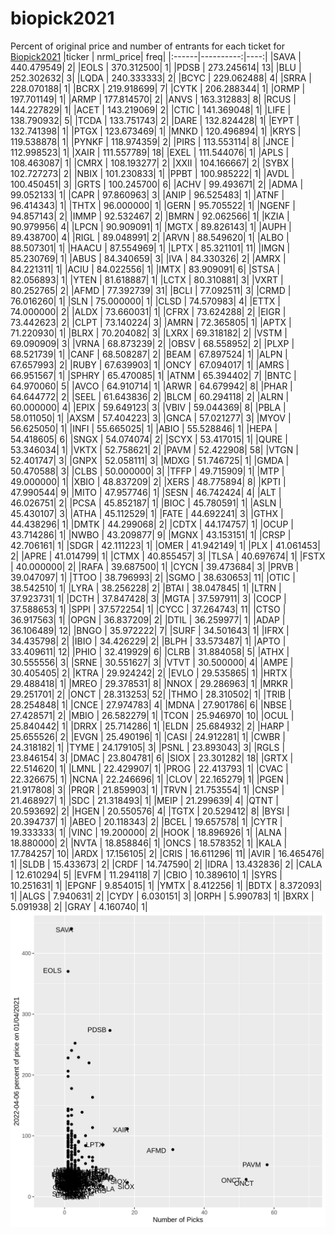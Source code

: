 # biopick2021
Percent of original price and number of entrants for each ticket for [Biopick2021](https://twitter.com/hashtag/Biopick2021)
|ticker | nrml_price| freq|
|:------|----------:|----:|
|SAVA   | 440.479549|    2|
|EOLS   | 370.312500|    1|
|PDSB   | 273.245614|   13|
|BLU    | 252.302632|    3|
|LQDA   | 240.333333|    2|
|BCYC   | 229.062488|    4|
|SRRA   | 228.070188|    1|
|BCRX   | 219.918699|    7|
|CYTK   | 206.288344|    1|
|ORMP   | 197.701149|    1|
|ARMP   | 177.814570|    2|
|ANVS   | 163.312883|    8|
|RCUS   | 144.227829|    1|
|ACET   | 143.219069|    2|
|CTIC   | 141.369048|    1|
|LIFE   | 138.790932|    5|
|TCDA   | 133.751743|    2|
|DARE   | 132.824428|    1|
|EYPT   | 132.741398|    1|
|PTGX   | 123.673469|    1|
|MNKD   | 120.496894|    1|
|KRYS   | 119.538878|    1|
|PYNKF  | 118.974359|    2|
|PIRS   | 113.553114|    8|
|JNCE   | 112.998523|    1|
|XAIR   | 111.557789|   18|
|EXEL   | 111.544076|    1|
|APLS   | 108.463087|    1|
|CMRX   | 108.193277|    2|
|XXII   | 104.166667|    2|
|SYBX   | 102.727273|    2|
|NBIX   | 101.230833|    1|
|PPBT   | 100.985222|    1|
|AVDL   | 100.450451|    3|
|GRTS   | 100.245700|    6|
|ACHV   |  99.493671|    2|
|ADMA   |  99.052133|    1|
|CAPR   |  97.860963|    3|
|ANIP   |  96.525483|    1|
|ATNF   |  96.414343|    1|
|THTX   |  96.000000|    1|
|GERN   |  95.705522|    1|
|NGENF  |  94.857143|    2|
|IMMP   |  92.532467|    2|
|BMRN   |  92.062566|    1|
|KZIA   |  90.979956|    4|
|LPCN   |  90.909091|    1|
|MGTX   |  89.826143|    1|
|AUPH   |  89.438700|    4|
|RIGL   |  89.048991|    2|
|ARVN   |  88.549620|    1|
|ALBO   |  88.507301|    1|
|HAACU  |  87.554969|    1|
|LPTX   |  85.321101|   11|
|IMGN   |  85.230769|    1|
|ABUS   |  84.340659|    3|
|IVA    |  84.330326|    2|
|AMRX   |  84.221311|    1|
|ACIU   |  84.022556|    1|
|IMTX   |  83.909091|    6|
|STSA   |  82.056893|    1|
|YTEN   |  81.618887|    1|
|LCTX   |  80.310881|    3|
|VXRT   |  80.252765|    2|
|AFMD   |  77.392739|   31|
|BCLI   |  77.092511|    3|
|CRMD   |  76.016260|    1|
|SLN    |  75.000000|    1|
|CLSD   |  74.570983|    4|
|ETTX   |  74.000000|    2|
|ALDX   |  73.660031|    1|
|CFRX   |  73.624288|    2|
|EIGR   |  73.442623|    2|
|CLPT   |  73.140224|    3|
|AMRN   |  72.365805|    1|
|APTX   |  71.220930|    1|
|BLRX   |  70.204082|    3|
|LXRX   |  69.318182|    2|
|VSTM   |  69.090909|    3|
|VRNA   |  68.873239|    2|
|OBSV   |  68.558952|    2|
|PLXP   |  68.521739|    1|
|CANF   |  68.508287|    2|
|BEAM   |  67.897524|    1|
|ALPN   |  67.657993|    2|
|RUBY   |  67.639903|    1|
|ONCY   |  67.094017|    1|
|AMRS   |  66.951567|    1|
|SPHRY  |  65.470085|    1|
|ATNM   |  65.394402|    7|
|BNTC   |  64.970060|    5|
|AVCO   |  64.910714|    1|
|ARWR   |  64.679942|    8|
|PHAR   |  64.644772|    2|
|SEEL   |  61.643836|    2|
|BLCM   |  60.294118|    2|
|ALRN   |  60.000000|    4|
|EPIX   |  59.649123|    3|
|VBIV   |  59.044369|    8|
|PBLA   |  58.011050|    1|
|AXSM   |  57.404223|    3|
|GNCA   |  57.021277|    3|
|MYOV   |  56.625050|    1|
|INFI   |  55.665025|    1|
|ABIO   |  55.528846|    1|
|HEPA   |  54.418605|    6|
|SNGX   |  54.074074|    2|
|SCYX   |  53.417015|    1|
|QURE   |  53.346034|    1|
|VKTX   |  52.758621|    2|
|PAVM   |  52.422908|   58|
|VTGN   |  52.401747|    3|
|GNPX   |  52.058111|    3|
|MDXG   |  51.746725|    1|
|GMDA   |  50.470588|    3|
|CLBS   |  50.000000|    3|
|TFFP   |  49.715909|    1|
|MTP    |  49.000000|    1|
|XBIO   |  48.837209|    2|
|XERS   |  48.775894|    8|
|KPTI   |  47.990544|    9|
|MITO   |  47.957746|    1|
|SESN   |  46.742424|    4|
|ALT    |  46.026751|    2|
|PCSA   |  45.852187|    1|
|BIOC   |  45.780591|    1|
|ASLN   |  45.430107|    3|
|ATHA   |  45.112529|    1|
|FATE   |  44.692241|    3|
|GTHX   |  44.438296|    1|
|DMTK   |  44.299068|    2|
|CDTX   |  44.174757|    1|
|OCUP   |  43.714286|    1|
|NWBO   |  43.209877|    9|
|MGNX   |  43.153151|    1|
|CRSP   |  42.706161|    1|
|SDGR   |  42.111223|    1|
|OMER   |  41.942149|    1|
|PLX    |  41.061453|    2|
|APRE   |  41.014799|    1|
|CTMX   |  40.855457|    3|
|TLSA   |  40.697674|    1|
|FSTX   |  40.000000|    2|
|RAFA   |  39.687500|    1|
|CYCN   |  39.473684|    3|
|PRVB   |  39.047097|    1|
|TTOO   |  38.796993|    2|
|SGMO   |  38.630653|   11|
|OTIC   |  38.542510|    1|
|LYRA   |  38.256228|    2|
|BTAI   |  38.047845|    1|
|LTRN   |  37.923731|    1|
|DCTH   |  37.847428|    3|
|MGTA   |  37.597911|    3|
|COCP   |  37.588653|    1|
|SPPI   |  37.572254|    1|
|CYCC   |  37.264743|   11|
|CTSO   |  36.917563|    1|
|OPGN   |  36.837209|    2|
|DTIL   |  36.259977|    1|
|ADAP   |  36.106489|   12|
|BNGO   |  35.972222|    7|
|SURF   |  34.501643|    1|
|IFRX   |  34.435798|    2|
|IBIO   |  34.426229|    2|
|BLPH   |  33.573487|    1|
|APTO   |  33.409611|   12|
|PHIO   |  32.419929|    6|
|CLRB   |  31.884058|    5|
|ATHX   |  30.555556|    3|
|SRNE   |  30.551627|    3|
|VTVT   |  30.500000|    4|
|AMPE   |  30.405405|    2|
|KTRA   |  29.924242|    2|
|EVLO   |  29.535865|    1|
|HRTX   |  29.488418|    1|
|MREO   |  29.378531|    8|
|NNOX   |  29.286963|    1|
|MRKR   |  29.251701|    2|
|ONCT   |  28.313253|   52|
|THMO   |  28.310502|    1|
|TRIB   |  28.254848|    1|
|CNCE   |  27.974783|    4|
|MDNA   |  27.901786|    6|
|NBSE   |  27.428571|    2|
|MBIO   |  26.582279|    1|
|TCON   |  25.946970|   10|
|OCUL   |  25.840442|    1|
|DRRX   |  25.714286|    1|
|ELDN   |  25.684932|    2|
|HARP   |  25.655526|    2|
|EVGN   |  25.490196|    1|
|CASI   |  24.912281|    1|
|CWBR   |  24.318182|    1|
|TYME   |  24.179105|    3|
|PSNL   |  23.893043|    3|
|RGLS   |  23.846154|    3|
|DMAC   |  23.804781|    6|
|SIOX   |  23.301282|   18|
|GRTX   |  22.514620|    1|
|LMNL   |  22.429907|    1|
|PROG   |  22.413793|    1|
|CVAC   |  22.326675|    1|
|NCNA   |  22.246696|    1|
|CLOV   |  22.165279|    1|
|PGEN   |  21.917808|    3|
|PRQR   |  21.859903|    1|
|TRVN   |  21.753554|    1|
|CNSP   |  21.468927|    1|
|SDC    |  21.318493|    1|
|MEIP   |  21.299639|    4|
|QTNT   |  20.593692|    2|
|HGEN   |  20.550576|    4|
|TGTX   |  20.529412|    8|
|BYSI   |  20.394737|    1|
|ABEO   |  20.118343|    2|
|BCEL   |  19.657578|    1|
|CYTR   |  19.333333|    1|
|VINC   |  19.200000|    2|
|HOOK   |  18.896926|    1|
|ALNA   |  18.880000|    2|
|NVTA   |  18.858846|    1|
|ONCS   |  18.578352|    1|
|KALA   |  17.784257|   10|
|ARDX   |  17.156105|    2|
|CRIS   |  16.611296|   11|
|AVIR   |  16.465476|    1|
|SLDB   |  15.433673|    2|
|CRDF   |  14.747590|    2|
|IDRA   |  13.432836|    2|
|CALA   |  12.610294|    5|
|EVFM   |  11.294118|    7|
|CBIO   |  10.389610|    1|
|SYRS   |  10.251631|    1|
|EPGNF  |   9.854015|    1|
|YMTX   |   8.412256|    1|
|BDTX   |   8.372093|    1|
|ALGS   |   7.940631|    2|
|CYDY   |   6.030151|    3|
|ORPH   |   5.990783|    1|
|BXRX   |   5.091938|    2|
|GRAY   |   4.160740|    1|
![retvspicks](biopicks.png?raw=true)
